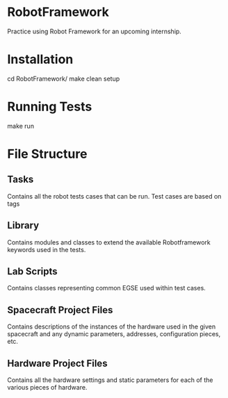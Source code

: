 # RobotFramework
Practice using Robot Framework for an upcoming internship. 

# Installation
cd RobotFramework/
make clean setup

# Running Tests
make run


# File Structure



## Tasks
Contains all the robot tests cases that can be run. Test cases are based on tags 

## Library
Contains modules and classes to extend the available Robotframework keywords used in the tests.

## Lab Scripts
Contains classes representing common EGSE used within test cases. 

## Spacecraft Project Files
Contains descriptions of the instances of the hardware used in the given spacecraft and any dynamic parameters, addresses, configuration pieces, etc.

## Hardware Project Files
Contains all the hardware settings and static parameters for each of the various pieces of hardware.